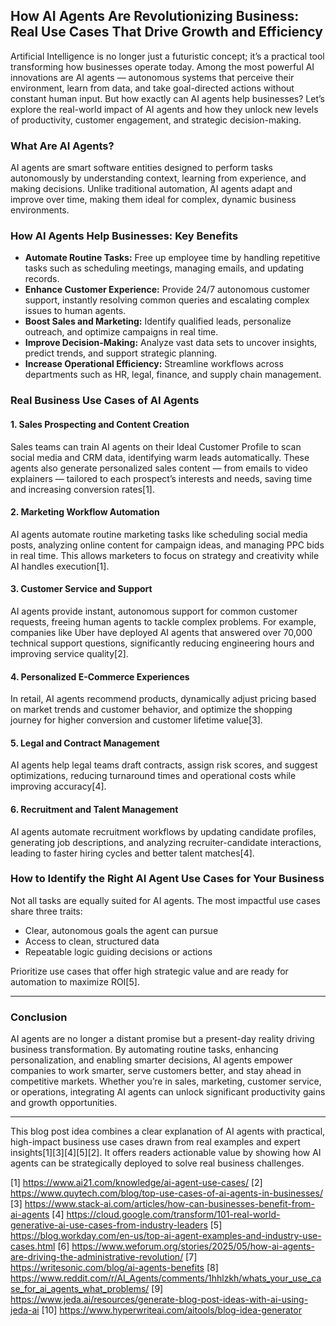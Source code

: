 ## How AI Agents Are Revolutionizing Business: Real Use Cases That Drive Growth and Efficiency

Artificial Intelligence is no longer just a futuristic concept; it’s a practical tool transforming how businesses operate today. Among the most powerful AI innovations are AI agents — autonomous systems that perceive their environment, learn from data, and take goal-directed actions without constant human input. But how exactly can AI agents help businesses? Let’s explore the real-world impact of AI agents and how they unlock new levels of productivity, customer engagement, and strategic decision-making.

### What Are AI Agents?

AI agents are smart software entities designed to perform tasks autonomously by understanding context, learning from experience, and making decisions. Unlike traditional automation, AI agents adapt and improve over time, making them ideal for complex, dynamic business environments.

### How AI Agents Help Businesses: Key Benefits

- **Automate Routine Tasks:** Free up employee time by handling repetitive tasks such as scheduling meetings, managing emails, and updating records.
- **Enhance Customer Experience:** Provide 24/7 autonomous customer support, instantly resolving common queries and escalating complex issues to human agents.
- **Boost Sales and Marketing:** Identify qualified leads, personalize outreach, and optimize campaigns in real time.
- **Improve Decision-Making:** Analyze vast data sets to uncover insights, predict trends, and support strategic planning.
- **Increase Operational Efficiency:** Streamline workflows across departments such as HR, legal, finance, and supply chain management.

### Real Business Use Cases of AI Agents

#### 1. **Sales Prospecting and Content Creation**

Sales teams can train AI agents on their Ideal Customer Profile to scan social media and CRM data, identifying warm leads automatically. These agents also generate personalized sales content — from emails to video explainers — tailored to each prospect’s interests and needs, saving time and increasing conversion rates[1].

#### 2. **Marketing Workflow Automation**

AI agents automate routine marketing tasks like scheduling social media posts, analyzing online content for campaign ideas, and managing PPC bids in real time. This allows marketers to focus on strategy and creativity while AI handles execution[1].

#### 3. **Customer Service and Support**

AI agents provide instant, autonomous support for common customer requests, freeing human agents to tackle complex problems. For example, companies like Uber have deployed AI agents that answered over 70,000 technical support questions, significantly reducing engineering hours and improving service quality[2].

#### 4. **Personalized E-Commerce Experiences**

In retail, AI agents recommend products, dynamically adjust pricing based on market trends and customer behavior, and optimize the shopping journey for higher conversion and customer lifetime value[3].

#### 5. **Legal and Contract Management**

AI agents help legal teams draft contracts, assign risk scores, and suggest optimizations, reducing turnaround times and operational costs while improving accuracy[4].

#### 6. **Recruitment and Talent Management**

AI agents automate recruitment workflows by updating candidate profiles, generating job descriptions, and analyzing recruiter-candidate interactions, leading to faster hiring cycles and better talent matches[4].

### How to Identify the Right AI Agent Use Cases for Your Business

Not all tasks are equally suited for AI agents. The most impactful use cases share three traits:

- Clear, autonomous goals the agent can pursue
- Access to clean, structured data
- Repeatable logic guiding decisions or actions

Prioritize use cases that offer high strategic value and are ready for automation to maximize ROI[5].

---

### Conclusion

AI agents are no longer a distant promise but a present-day reality driving business transformation. By automating routine tasks, enhancing personalization, and enabling smarter decisions, AI agents empower companies to work smarter, serve customers better, and stay ahead in competitive markets. Whether you’re in sales, marketing, customer service, or operations, integrating AI agents can unlock significant productivity gains and growth opportunities.

---

This blog post idea combines a clear explanation of AI agents with practical, high-impact business use cases drawn from real examples and expert insights[1][3][4][5][2]. It offers readers actionable value by showing how AI agents can be strategically deployed to solve real business challenges.

[1] https://www.ai21.com/knowledge/ai-agent-use-cases/
[2] https://www.quytech.com/blog/top-use-cases-of-ai-agents-in-businesses/
[3] https://www.stack-ai.com/articles/how-can-businesses-benefit-from-ai-agents
[4] https://cloud.google.com/transform/101-real-world-generative-ai-use-cases-from-industry-leaders
[5] https://blog.workday.com/en-us/top-ai-agent-examples-and-industry-use-cases.html
[6] https://www.weforum.org/stories/2025/05/how-ai-agents-are-driving-the-administrative-revolution/
[7] https://writesonic.com/blog/ai-agents-benefits
[8] https://www.reddit.com/r/AI_Agents/comments/1hhlzkh/whats_your_use_case_for_ai_agents_what_problems/
[9] https://www.jeda.ai/resources/generate-blog-post-ideas-with-ai-using-jeda-ai
[10] https://www.hyperwriteai.com/aitools/blog-idea-generator

